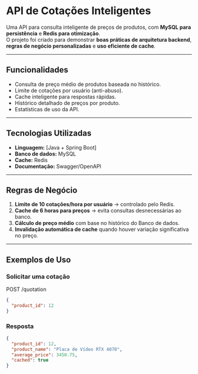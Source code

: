 # API de Cotações Inteligentes

Uma API para consulta inteligente de preços de produtos, com **MySQL para persistência** e **Redis para otimização**.  
O projeto foi criado para demonstrar **boas práticas de arquitetura backend**, **regras de negócio personalizadas** e **uso eficiente de cache**.

---

## Funcionalidades
- Consulta de preço médio de produtos baseada no histórico.
- Limite de cotações por usuário (anti-abuso).
- Cache inteligente para respostas rápidas.
- Histórico detalhado de preços por produto.
- Estatísticas de uso da API.

---

## Tecnologias Utilizadas
- **Linguagem:** [Java + Spring Boot]
- **Banco de dados:** MySQL
- **Cache:** Redis
- **Documentação:** Swagger/OpenAPI

---

## Regras de Negócio
1. **Limite de 10 cotações/hora por usuário** → controlado pelo Redis.
2. **Cache de 6 horas para preços** → evita consultas desnecessárias ao banco.
3. **Cálculo de preço médio** com base no histórico do Banco de dados.
4. **Invalidação automática de cache** quando houver variação significativa no preço.

---

## Exemplos de Uso
### Solicitar uma cotação
POST /quotation
```json
{
  "product_id": 12
}
```
### Resposta

```json
{
  "product_id": 12,
  "product_name": "Placa de Vídeo RTX 4070",
  "average_price": 3450.75,
  "cached": true
}
```
